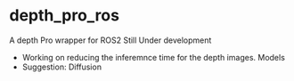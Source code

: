 # depth_pro_ros
A depth Pro wrapper for ROS2
Still Under development
- Working on reducing the inferemnce time for the depth images.
 Models
- Suggestion: Diffusion
